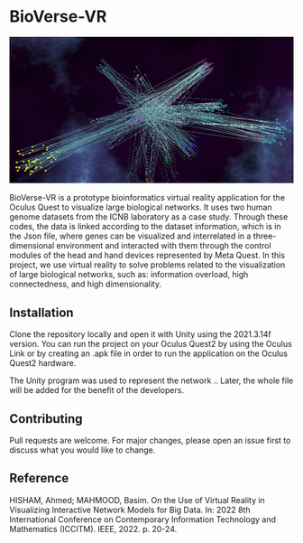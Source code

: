 # BioVerse-VR
![alt text](/8.jpg?raw=true)

BioVerse-VR is a prototype bioinformatics virtual reality application for the Oculus Quest to visualize large biological networks. It uses two human genome datasets from the ICNB laboratory as a case study. Through these codes, the data is linked according to the dataset information, which is in the Json file, where genes can be visualized and interrelated in a three-dimensional environment and interacted with them through the control modules of the head and hand devices represented by Meta Quest.
In this project, we use virtual reality to solve problems related to the visualization of large biological networks, such as: information overload, high connectedness, and high dimensionality.



## Installation

Clone the repository locally and open it with Unity using the 2021.3.14f version. You can run the project on your Oculus Quest2 by using the Oculus Link or by creating an .apk file in order to run the application on the Oculus Quest2 hardware.

The Unity program was used to represent the network .. Later, the whole file will be added for the benefit of the developers.



## Contributing
Pull requests are welcome. For major changes, please open an issue first to discuss what you would like to change.


## Reference
HISHAM, Ahmed; MAHMOOD, Basim. On the Use of Virtual Reality in Visualizing Interactive Network Models for Big Data. In: 2022 8th International Conference on Contemporary Information Technology and Mathematics (ICCITM). IEEE, 2022. p. 20-24.‏
